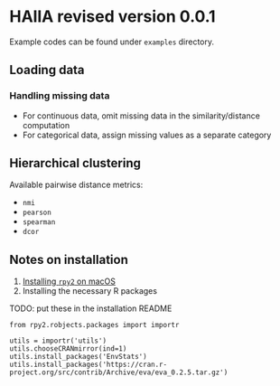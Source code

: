 # HAllA revised version 0.0.1

Example codes can be found under `examples` directory.

## Loading data

### Handling missing data

- For continuous data, omit missing data in the similarity/distance computation
- For categorical data, assign missing values as a separate category

## Hierarchical clustering

Available pairwise distance metrics:
- `nmi`
- `pearson`
- `spearman`
- `dcor`

## Notes on installation

1. [Installing `rpy2` on macOS](https://stackoverflow.com/questions/52361732/installing-rpy2-on-macos)
2. Installing the necessary R packages

TODO: put these in the installation README

```
from rpy2.robjects.packages import importr

utils = importr('utils')
utils.chooseCRANmirror(ind=1)
utils.install_packages('EnvStats')
utils.install_packages('https://cran.r-project.org/src/contrib/Archive/eva/eva_0.2.5.tar.gz')
```
